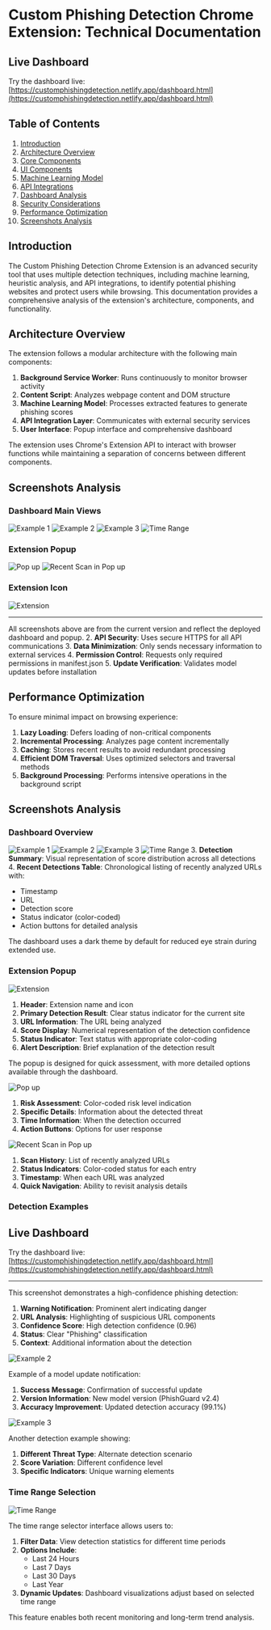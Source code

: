 
# Custom Phishing Detection Chrome Extension: Technical Documentation

## Live Dashboard

Try the dashboard live: [https://customphishingdetection.netlify.app/dashboard.html](https://customphishingdetection.netlify.app/dashboard.html)

## Table of Contents
1. [Introduction](#introduction)
2. [Architecture Overview](#architecture-overview)
3. [Core Components](#core-components)
4. [UI Components](#ui-components)
5. [Machine Learning Model](#machine-learning-model)
6. [API Integrations](#api-integrations)
7. [Dashboard Analysis](#dashboard-analysis)
8. [Security Considerations](#security-considerations)
9. [Performance Optimization](#performance-optimization)
10. [Screenshots Analysis](#screenshots-analysis)

## Introduction

The Custom Phishing Detection Chrome Extension is an advanced security tool that uses multiple detection techniques, including machine learning, heuristic analysis, and API integrations, to identify potential phishing websites and protect users while browsing. This documentation provides a comprehensive analysis of the extension's architecture, components, and functionality.

## Architecture Overview

The extension follows a modular architecture with the following main components:

1. **Background Service Worker**: Runs continuously to monitor browser activity
2. **Content Script**: Analyzes webpage content and DOM structure
3. **Machine Learning Model**: Processes extracted features to generate phishing scores
4. **API Integration Layer**: Communicates with external security services
5. **User Interface**: Popup interface and comprehensive dashboard

The extension uses Chrome's Extension API to interact with browser functions while maintaining a separation of concerns between different components.

## Screenshots Analysis

### Dashboard Main Views
![Example 1](./Screenshots/Example%201.png)
![Example 2](./Screenshots/Example%202.png)
![Example 3](./Screenshots/Example%203.png)
![Time Range](./Screenshots/Time%20Range.png)

### Extension Popup
![Pop up](./Screenshots/Pop%20up.png)
![Recent Scan in Pop up](./Screenshots/Recent%20Scan%20in%20Pop%20up.png)

### Extension Icon
![Extension](./Screenshots/Extension.png)

---

All screenshots above are from the current version and reflect the deployed dashboard and popup.
2. **API Security**: Uses secure HTTPS for all API communications
3. **Data Minimization**: Only sends necessary information to external services
4. **Permission Control**: Requests only required permissions in manifest.json
5. **Update Verification**: Validates model updates before installation

## Performance Optimization

To ensure minimal impact on browsing experience:

1. **Lazy Loading**: Defers loading of non-critical components
2. **Incremental Processing**: Analyzes page content incrementally
3. **Caching**: Stores recent results to avoid redundant processing
4. **Efficient DOM Traversal**: Uses optimized selectors and traversal methods
5. **Background Processing**: Performs intensive operations in the background script

## Screenshots Analysis

### Dashboard Overview

![Example 1](./Screenshots/Example%201.png)
![Example 2](./Screenshots/Example%202.png)
![Example 3](./Screenshots/Example%203.png)
![Time Range](./Screenshots/Time%20Range.png)
3. **Detection Summary**: Visual representation of score distribution across all detections
4. **Recent Detections Table**: Chronological listing of recently analyzed URLs with:
   - Timestamp
   - URL
   - Detection score
   - Status indicator (color-coded)
   - Action buttons for detailed analysis

The dashboard uses a dark theme by default for reduced eye strain during extended use.



### Extension Popup


![Extension](./Screenshots/Extension.png)

1. **Header**: Extension name and icon
2. **Primary Detection Result**: Clear status indicator for the current site
3. **URL Information**: The URL being analyzed
4. **Score Display**: Numerical representation of the detection confidence
5. **Status Indicator**: Text status with appropriate color-coding
6. **Alert Description**: Brief explanation of the detection result

The popup is designed for quick assessment, with more detailed options available through the dashboard.


![Pop up](./Screenshots/Pop%20up.png)

1. **Risk Assessment**: Color-coded risk level indication
2. **Specific Details**: Information about the detected threat
3. **Time Information**: When the detection occurred
4. **Action Buttons**: Options for user response


![Recent Scan in Pop up](./Screenshots/Recent%20Scan%20in%20Pop%20up.png)

1. **Scan History**: List of recently analyzed URLs
2. **Status Indicators**: Color-coded status for each entry
3. **Timestamp**: When each URL was analyzed
4. **Quick Navigation**: Ability to revisit analysis details

### Detection Examples


## Live Dashboard

Try the dashboard live: [https://customphishingdetection.netlify.app/dashboard.html](https://customphishingdetection.netlify.app/dashboard.html)

---

This screenshot demonstrates a high-confidence phishing detection:

1. **Warning Notification**: Prominent alert indicating danger
2. **URL Analysis**: Highlighting of suspicious URL components
3. **Confidence Score**: High detection confidence (0.96)
4. **Status**: Clear "Phishing" classification
5. **Context**: Additional information about the detection

![Example 2](./Screenshots/Example%202.png)

Example of a model update notification:

1. **Success Message**: Confirmation of successful update
2. **Version Information**: New model version (PhishGuard v2.4)
3. **Accuracy Improvement**: Updated detection accuracy (99.1%)

![Example 3](./Screenshots/Example%203.png)

Another detection example showing:

1. **Different Threat Type**: Alternate detection scenario
2. **Score Variation**: Different confidence level
3. **Specific Indicators**: Unique warning elements

### Time Range Selection

![Time Range](./Screenshots/Time%20Range.png)

The time range selector interface allows users to:

1. **Filter Data**: View detection statistics for different time periods
2. **Options Include**:
   - Last 24 Hours
   - Last 7 Days
   - Last 30 Days
   - Last Year
3. **Dynamic Updates**: Dashboard visualizations adjust based on selected time range

This feature enables both recent monitoring and long-term trend analysis.
